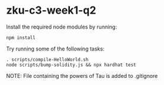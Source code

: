 # zku-c3-week1-q2

Install the required node modules by running:
```shell
npm install
```

Try running some of the following tasks:

```shell
. scripts/compile-HelloWorld.sh
node scripts/bump-solidity.js && npx hardhat test
```

NOTE: File containing the powers of Tau is added to .gitignore